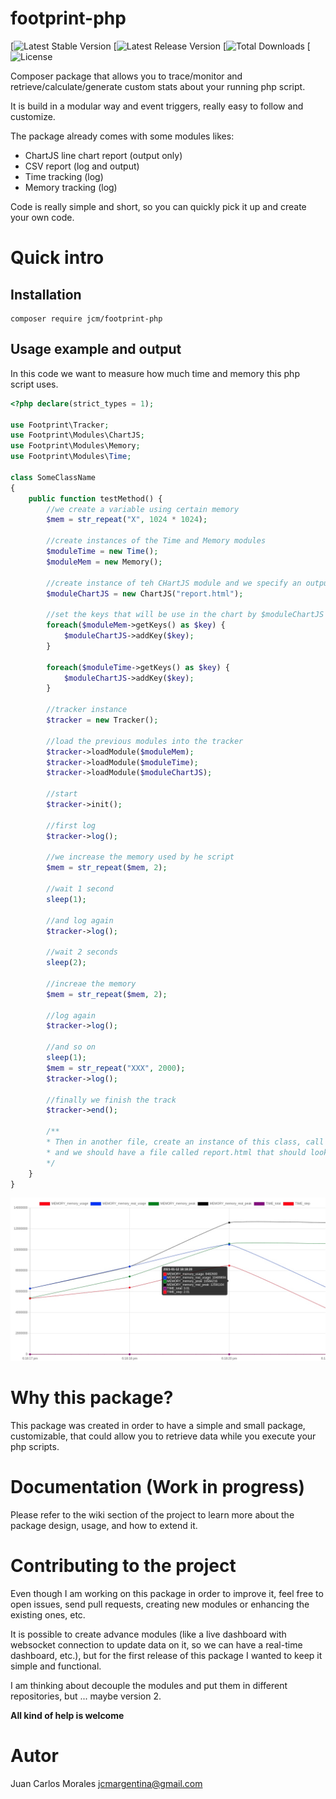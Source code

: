 # footprint-php

[![Latest Stable Version](https://img.shields.io/packagist/v/jcm/footprint-php)
[![Latest Release Version](https://img.shields.io/github/v/release/juan-morales/footprint-php)
[![Total Downloads](https://img.shields.io/packagist/dt/jcm/footprint-php) 
[![License](https://img.shields.io/packagist/l/jcm/footprint-php)

Composer package that allows you to trace/monitor and retrieve/calculate/generate custom stats about your running php script.

It is build in a modular way and event triggers, really easy to follow and customize.

The package already comes with some modules likes:

-   ChartJS line chart report (output only)
-   CSV report (log and output)
-   Time tracking (log)
-   Memory tracking (log)

Code is really simple and short, so you can quickly pick it up and create your own code.

# Quick intro

## Installation

```
composer require jcm/footprint-php
```

## Usage example and output

In this code we want to measure how much time and memory this php script uses.


```php
<?php declare(strict_types = 1);

use Footprint\Tracker;
use Footprint\Modules\ChartJS;
use Footprint\Modules\Memory;
use Footprint\Modules\Time;

class SomeClassName 
{
    public function testMethod() {
        //we create a variable using certain memory
        $mem = str_repeat("X", 1024 * 1024);
        
        //create instances of the Time and Memory modules
        $moduleTime = new Time();
        $moduleMem = new Memory();
        
        //create instance of teh CHartJS module and we specify an output file (report)
        $moduleChartJS = new ChartJS("report.html");

        //set the keys that will be use in the chart by $moduleChartJS
        foreach($moduleMem->getKeys() as $key) {
            $moduleChartJS->addKey($key);
        }

        foreach($moduleTime->getKeys() as $key) {
            $moduleChartJS->addKey($key);
        }
        
        //tracker instance
        $tracker = new Tracker();
        
        //load the previous modules into the tracker
        $tracker->loadModule($moduleMem);
        $tracker->loadModule($moduleTime);
        $tracker->loadModule($moduleChartJS);
        
        //start
        $tracker->init();
        
        //first log
        $tracker->log();
        
        //we increase the memory used by he script
        $mem = str_repeat($mem, 2);
        
        //wait 1 second
        sleep(1);
        
        //and log again
        $tracker->log();
        
        //wait 2 seconds
        sleep(2);
        
        //increae the memory
        $mem = str_repeat($mem, 2);
        
        //log again
        $tracker->log();
        
        //and so on
        sleep(1);
        $mem = str_repeat("XXX", 2000);
        $tracker->log();
        
        //finally we finish the track
        $tracker->end();
        
        /**
        * Then in another file, create an instance of this class, call the testMethod() method
        * and we should have a file called report.html that should look something like the next screenshot
        */
    }
}
```

![Output report using ChartJS](https://github.com/juan-morales/footprint-php/blob/main/output_example.jpg "Output with ChartJS")


# Why this package?

This package was created in order to have a simple and small package, customizable, that could allow you to retrieve data while you execute your php scripts.

# Documentation (Work in progress)

Please refer to the wiki section of the project to learn more about the package design, usage, and how to extend it.

# Contributing to the project

Even though I am working on this package in order to improve it, feel free to open issues, send pull requests, creating new modules or enhancing the existing ones, etc. 

It is possible to create advance modules (like a live dashboard with websocket connection to update data on it, so we can have a real-time dashboard, etc.), but for the first release of this package I wanted to keep it simple and functional.

I am thinking about decouple the modules and put them in different repositories, but ... maybe version 2.

**All kind of help is welcome**

# Autor

Juan Carlos Morales <jcmargentina@gmail.com>
